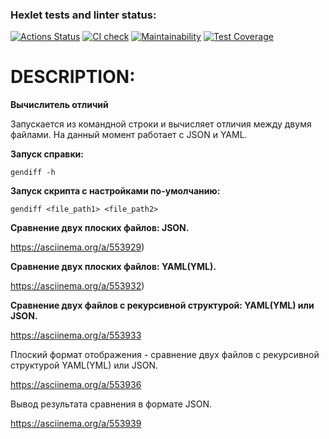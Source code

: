 ### Hexlet tests and linter status:
[![Actions Status](https://github.com/M1RRoN/python-project-50/workflows/hexlet-check/badge.svg)](https://github.com/M1RRoN/python-project-50/actions)
[![CI check](https://github.com/M1RRoN/python-project-50/actions/workflows/main.yml/badge.svg)](https://github.com/M1RRoN/python-project-50/actions/workflows/main.yml)
[![Maintainability](https://api.codeclimate.com/v1/badges/d2f4d9e4f85b93802db9/maintainability)](https://codeclimate.com/github/M1RRoN/python-project-50/maintainability)
[![Test Coverage](https://api.codeclimate.com/v1/badges/d2f4d9e4f85b93802db9/test_coverage)](https://codeclimate.com/github/M1RRoN/python-project-50/test_coverage)

# DESCRIPTION:

**Вычислитель отличий**

Запускается из командной строки и вычисляет отличия между двумя файлами. На данный момент работает с JSON и YAML.

**Запуск справки:**

`gendiff -h`

**Запуск скрипта c настройками по-умолчанию:**

`gendiff <file_path1> <file_path2>`

**Сравнение двух плоских файлов: JSON.**

https://asciinema.org/a/553929)

**Сравнение двух плоских файлов: YAML(YML).**

https://asciinema.org/a/553932)

**Сравнение двух файлов c рекурсивной структурой: YAML(YML) или JSON.**

https://asciinema.org/a/553933

Плоский формат отображения - cравнение двух файлов c рекурсивной структурой YAML(YML) или JSON.

https://asciinema.org/a/553936

Вывод результата сравнения в формате JSON.

https://asciinema.org/a/553939
